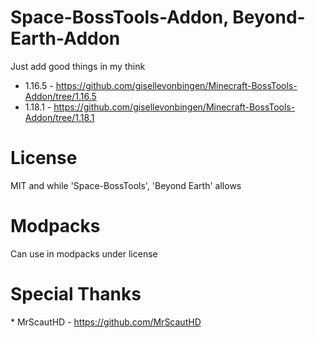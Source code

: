 # Space-BossTools-Addon, Beyond-Earth-Addon
Just add good things in my think

* 1.16.5 - https://github.com/gisellevonbingen/Minecraft-BossTools-Addon/tree/1.16.5
* 1.18.1 - https://github.com/gisellevonbingen/Minecraft-BossTools-Addon/tree/1.18.1

# License

MIT and while 'Space-BossTools', 'Beyond Earth' allows

# Modpacks

Can use in modpacks under license

# Special Thanks
* MrScautHD - https://github.com/MrScautHD
